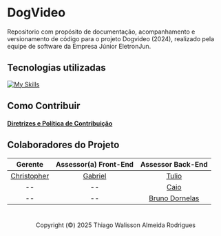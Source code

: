 # DogVideo
Repositorio com propósito de documentação, acompanhamento e versionamento de código para o projeto Dogvideo (2024), realizado pela equipe de software da Empresa Júnior EletronJun.

## Tecnologias utilizadas
[![My Skills](https://skillicons.dev/icons?i=html,css,js,nodejs,react,mysql,php,docker&perline=8)](https://skillicons.dev)

## Como Contribuir
#### [Diretrizes e Política de Contribuição](https://github.com/wChrstphr/dog-video/blob/a2263781d4e4bfe6c3dcadd85ea403fe0c5acee3/CONTRIBUTING.md)

## Colaboradores do Projeto

|Gerente|Assessor(a) Front-End|Assessor Back-End|
|:----:|:-----:|:-----:|
|[Christopher](https://github.com/wChrstphr/)|[Gabriel](https://github.com/GabrielSMonteiro)|[Tulio](https://github.com/Tullianno)|
|--|--|[Caio](https://github.com/CaioBezerra07)|
|--|--|[Bruno Dornelas](https://github.com/brunnf)|

#
<p align="center">Copyright (©) 2025 Thiago Walisson Almeida Rodrigues</p>
